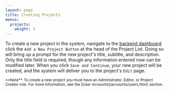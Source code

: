 ```yaml
---
layout: page
title: Creating Projects
menus:
  projects:
    weight: 1
---
```


To create a new project in the system, navigate to the [backend dashboard](index.html) click the `Add a New Project Button` at the head of the Project List. Doing so will bring up a prompt for the new project's title, subtitle, and description. Only the title field is required, though any information entered now can be modified later. When you click `Save and Continue`, your new project will be created, and the system will deliver you to the project's `Edit` page.

<small>
**Note**. To create a new project you must have an Administrator, Editor, or Project Creator role. For more information, see the [User Accounts](accounts/users.html) section.
</small>
